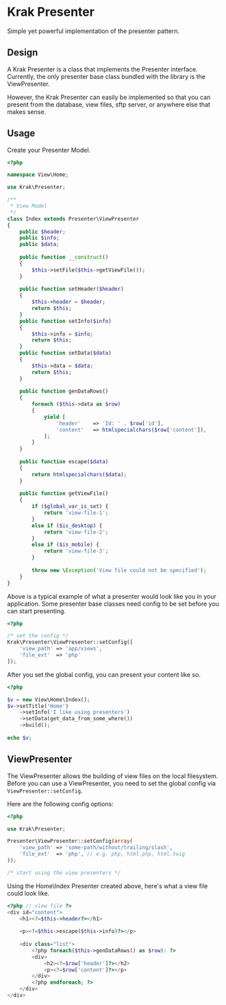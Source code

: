 Krak Presenter
==============

Simple yet powerful implementation of the presenter pattern.

## Design

A Krak Presenter is a class that implements the Presenter interface. Currently, the only presenter base class bundled with the library is the ViewPresenter.

However, the Krak Presenter can easily be implemented so that you can present from the database, view files, sftp server, or anywhere else that makes sense. 

## Usage

Create your Presenter Model.

````php
<?php

namespace View\Home;

use Krak\Presenter;

/**
 * View Model
 */
class Index extends Presenter\ViewPresenter
{
    public $header;
    public $info;
    public $data;
    
    public function __construct()
    {
        $this->setFile($this->getViewFile());
    }
    
    public function setHeader($header)
    {
        $this->header = $header;
        return $this;
    }
    public function setInfo($info)
    {
        $this->info = $info;
        return $this;
    }
    public function setData($data)
    {
        $this->data = $data;
        return $this;
    }
    
    public function genDataRows()
    {
        foreach ($this->data as $row)
        {
            yield [
                'header'    => 'Id: ' . $row['id'],
                'content'   => htmlspecialchars($row['content']),
            ];
        }
    }
    
    public function escape($data)
    {
        return htmlspecialchars($data);
    }
    
    public function getViewFile()
    {
        if ($global_var_is_set) {
            return 'view-file-1';
        }
        else if ($is_desktop) {
            return 'view-file-2';
        }
        else if ($is_mobile) {
            return 'view-file-3';
        }
        
        throw new \Exception('View file could not be specified');
    }   
}
````

Above is a typical example of what a presenter would look like you in your application. Some presenter base classes need config to be set before you can start presenting.

````php
<?php

/* set the config */
Krak\Presenter\ViewPresenter::setConfig([
    'view_path' => 'app/views',
    'file_ext'  => 'php'
]);

````

After you set the global config, you can present your content like so.

````php
<?php

$v = new View\Home\Index();
$v->setTitle('Home')
    ->setInfo('I like using presenters')
    ->setData(get_data_from_some_where())
    ->build();
    
echo $v;
````

## ViewPresenter

The ViewPresenter allows the building of view files on the local filesystem.  Before you can use a ViewPresenter, you need to set the global config via `ViewPresenter::setConfig`.

Here are the following config options:

````php
<?php

use Krak\Presenter;

Presenter\ViewPresenter::setConfig(array(
    'view_path' => 'some-path/without/trailing/slash',
    'file_ext'  => 'php', // e.g. php, html.php, html.twig
));

/* start using the view presenters */
````

Using the Home\Index Presenter created above, here's what a view file could look like.

````php
<?php // view file ?>
<div id="content">
    <h1><?=$this->header?></h1>
    
    <p><?=$this->escape($this->info)?></p>
    
    <div class="list">
        <?php foreach($this->genDataRows() as $row): ?>
        <div>
            <h2><?=$row['header']?></h2>
            <p><?=$row['content']?></p>
        </div>
        <?php endforeach; ?>
    </div>
</div>
````

